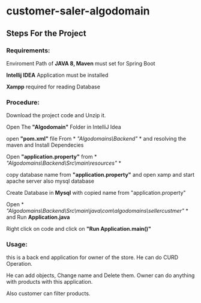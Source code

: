 # customer-saler-algodomain


## Steps For the Project


### Requirements: 


Enviroment Path of **JAVA 8, Maven** must set for Spring Boot
 
**Intellij IDEA** Application must be installed
 
**Xampp** required for reading Database





### Procedure:
Download the project code and Unzip it.

Open The **"Algodomain"** Folder in IntelliJ Idea

open **"pom.xml"** file From * *"Algodomains\Backend\"* * and resolving the maven and Install Dependecies

Open **"application.property"** from * *"Algodomains\Backend\Src\main\resources\"* * 

copy database name from **"application.property"** and open xamp and start apache server also mysql database

Create Database in **Mysql** with copied name from "application.property"

Open * *"Algodomains\Backend\Src\main\java\com\algodomains\sellercustmer"* * and Run **Application.java** 

Right click on code and click on **"Run Application.main()"**



### Usage:

this is a back end application for owner of the store. He can do CURD Operation.

He can add objects, Change name and Delete them. Owner can do anything with products with this application.

Also customer can filter products.
